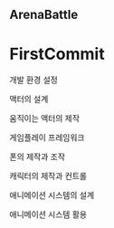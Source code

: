 ## ArenaBattle

# FirstCommit

개발 환경 설정

액터의 설계

움직이는 액터의 제작

게임플레이 프레임워크

폰의 제작과 조작

캐릭터의 제작과 컨트롤

애니메이션 시스템의 설계

애니메이션 시스템 활용

